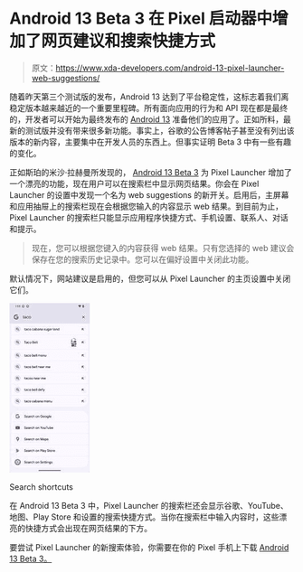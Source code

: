# Android 13 Beta 3 在 Pixel 启动器中增加了网页建议和搜索快捷方式

> 原文：<https://www.xda-developers.com/android-13-pixel-launcher-web-suggestions/>

随着昨天第三个测试版的发布，Android 13 达到了平台稳定性，这标志着我们离稳定版本越来越近的一个重要里程碑。所有面向应用的行为和 API 现在都是最终的，开发者可以开始为最终发布的 [Android 13](https://www.xda-developers.com/android-13/) 准备他们的应用了。正如所料，最新的测试版并没有带来很多新功能。事实上，谷歌的公告博客帖子甚至没有列出该版本的新内容，主要集中在开发人员的东西上。但事实证明 Beta 3 中有一些有趣的变化。

正如斯珀的米沙·拉赫曼所发现的， [Android 13 Beta 3](https://www.xda-developers.com/android-13-beta-3-released/) 为 Pixel Launcher 增加了一个漂亮的功能，现在用户可以在搜索栏中显示网页结果。你会在 Pixel Launcher 的设置中发现一个名为 web suggestions 的新开关。启用后，主屏幕和应用抽屉上的搜索栏现在会根据您输入的内容显示 web 结果。到目前为止，Pixel Launcher 的搜索栏只能显示应用程序快捷方式、手机设置、联系人、对话和提示。

> 现在，您可以根据您键入的内容获得 web 结果。只有您选择的 web 建议会保存在您的搜索历史记录中。您可以在偏好设置中关闭此功能。

默认情况下，网站建议是启用的，但您可以从 Pixel Launcher 的主页设置中关闭它们。

 <picture>![Pixel Launcher search bar showing shortcuts for Google, Maps, YouTube and Play Store](img/69e0b40d1122a8be7c0d380acb660cc1.png)</picture> 

Search shortcuts

在 Android 13 Beta 3 中，Pixel Launcher 的搜索栏还会显示谷歌、YouTube、地图、Play Store 和设置的搜索快捷方式。当你在搜索栏中输入内容时，这些漂亮的快捷方式会出现在网页结果的下方。

要尝试 Pixel Launcher 的新搜索体验，你需要在你的 Pixel 手机上下载 [Android 13 Beta 3。](https://www.xda-developers.com/how-to-download-android-13/#beta3)